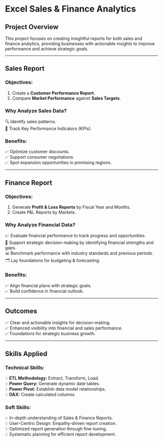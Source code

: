 # Excel Sales & Finance Analytics

## Project Overview
This project focuses on creating insightful reports for both sales and finance analytics, providing businesses with actionable insights to improve performance and achieve strategic goals.

---

## Sales Report

### Objectives:
1. Create a **Customer Performance Report**.
2. Compare **Market Performance** against **Sales Targets**.

### Why Analyze Sales Data?
🔍 Identify sales patterns.  
📌 Track Key Performance Indicators (KPIs).

### Benefits:
✅ Optimize customer discounts.  
✅ Support consumer negotiations.  
✅ Spot expansion opportunities in promising regions.

---

## Finance Report

### Objectives:
1. Generate **Profit & Loss Reports** by Fiscal Year and Months.
2. Create P&L Reports by Markets.

### Why Analyze Financial Data?
📈 Evaluate financial performance to track progress and opportunities.  
🧭 Support strategic decision-making by identifying financial strengths and gaps.  
📊 Benchmark performance with industry standards and previous periods.  
🗂️ Lay foundations for budgeting & forecasting.

### Benefits:
✅ Align financial plans with strategic goals.  
✅ Build confidence in financial outlook.

---

## Outcomes
✅ Clear and actionable insights for decision-making.  
✅ Enhanced visibility into financial and sales performance.  
✅ Foundations for strategic business growth.

---

## Skills Applied

### Technical Skills:
💡 **ETL Methodology:** Extract, Transform, Load.  
💡 **Power Query:** Generate dynamic date tables.  
💡 **Power Pivot:** Establish data model relationships.  
💡 **DAX:** Create calculated columns.

### Soft Skills:
💡 In-depth understanding of Sales & Finance Reports.  
💡 User-Centric Design: Empathy-driven report creation.  
💡 Optimized report generation through fine-tuning.  
💡 Systematic planning for efficient report development.
